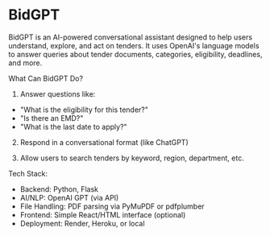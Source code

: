 # BidGPT

BidGPT is an AI-powered conversational assistant designed to help users understand, explore, and act on tenders. It uses OpenAI's language models to answer queries about tender documents, categories, eligibility, deadlines, and more.

What Can BidGPT Do?
1. Answer questions like:
- "What is the eligibility for this tender?"
- "Is there an EMD?"
- "What is the last date to apply?"

2. Respond in a conversational format (like ChatGPT)

3. Allow users to search tenders by keyword, region, department, etc.


Tech Stack:
- Backend: Python, Flask
- AI/NLP: OpenAI GPT (via API)
- File Handling: PDF parsing via PyMuPDF or pdfplumber
- Frontend: Simple React/HTML interface (optional)
- Deployment: Render, Heroku, or local
